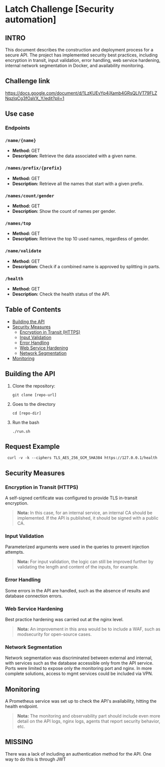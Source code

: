 # Latch Challenge [Security automation]


## INTRO
This document describes the construction and deployment process for a secure API. The project has implemented  security best practices, including encryption in transit, input validation, error handling, web service hardening, internal network segmentation in Docker, and availability monitoring.

## Challenge link
https://docs.google.com/document/d/1LzKUEvYp4jXamb4GRsQLlVT79FLZNqzlqCg3fOaVX_Y/edit?pli=1

## Use case
### Endpoints

### `/name/{name}`

- **Method:** GET
- **Description:** Retrieve the data associated with a given name.

### `/names/prefix/{prefix}`

- **Method:** GET
- **Description:** Retrieve all the names that start with a given prefix.

### `/names/count/gender`

- **Method:** GET
- **Description:** Show the count of names per gender.

### `/names/top`

- **Method:** GET
- **Description:** Retrieve the top 10 used names, regardless of gender.

### `/name/validate`

- **Method:** GET
- **Description:** Check if a combined name is approved by splitting in parts.

### `/health`

- **Method:** GET
- **Description:** Check the health status of the API.


## Table of Contents

- [Building the API](#building-the-api)
- [Security Measures](#security-measures)
  * [Encryption in Transit (HTTPS)](#encryption-in-transit-https)
  * [Input Validation](#input-validation)
  * [Error Handling](#error-handling)
  * [Web Service Hardening](#web-service-hardening)
  * [Network Segmentation](#network-segmentation)
- [Monitoring](#monitoring)

## Building the API

1. Clone the repository:
   ```shell
   git clone [repo-url]

2. Goes to the directory
    ```shell
    cd [repo-dir]

3. Run the bash
     ```shell
    ./run.sh

## Request Example
` curl -v -k --ciphers TLS_AES_256_GCM_SHA384 https://127.0.0.1/health`
    



## Security Measures
### Encryption in Transit (HTTPS)
A self-signed certificate was configured to provide TLS in-transit encryption.
> **Nota:** In this case, for an internal service, an internal CA should be implemented. If the API is published, it should be signed with a public CA. 

### Input Validation
Parameterized arguments were used in the queries to prevent injection attempts.
> **Nota:** For input validation, the logic can still be improved further by validating the length and content of the inputs, for example.

### Error Handling
Some errors in the API are handled, such as the absence of results and database connection errors.

### Web Service Hardening
Best practice hardening was carried out at the nginx level.
> **Nota:**  An improvement in this area would be to include a WAF, such as modsecurity for open-source cases.

### Network Segmentation
Network segmentation was discriminated between external and internal, with services such as the database accessible only from the API service. Ports were limited to expose only the monitoring port and nginx. In more complete solutions, access to mgmt services could be included via VPN.

## Monitoring
A Prometheus service was set up to check the API's availability, hitting the health endpoint.
> **Nota:** The monitoring and observability part should include even more detail on the API logs, nginx logs, agents that report security behavior, etc.

## MISSING
There was a lack of including an authentication method for the API. One way to do this is through JWT
